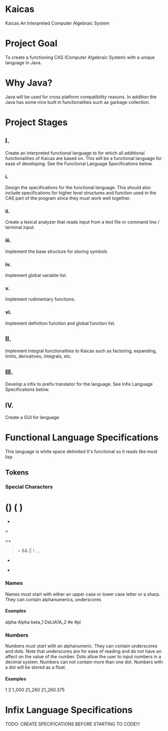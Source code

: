 # Kaicas
Kaicas An Interpreted Computer Algebraic System

# Project Goal
To create a functioning CAS (Computer Algebraic System) with a unique
language in Java.

# Why Java?
Java will be used for cross platform compatibility reasons. In
addition the Java has some nice built in functionalities such as
garbage collection.

# Project Stages
## I.
Create an interpreted functional language to for which all
additional functionalities of Kaicas are based on. This will
be a functional language for ease of developing. See the
Functional Language Specifications below.

### i.
Design the specifications for the functional language. This should
also include specifications for higher level structures and
function used in the CAS part of the program since they must work
well together. 

### ii.
Create a lexical analyzer that reads input from a text file or
command line / terminal input. 

### iii.
Implement the base structure for storing symbols

### iv.
Implement global variable list.

### v.
Implement rudimentary functions.

### vi.
Implement definition function and global function list.

## II.
Implement integral functionalities to Kaicas such as factoring,
expanding, limits, derivatives, integrals, etc. 

## III.
Develop a infix to prefix translator for the language. See Infix
Language Specifications below. 

## IV.
Create a GUI for language

# Functional Language Specifications
This language is white space delimited
It's functional so it reads like most lisp

## Tokens
### Special Characters
()
(
)
=
+
<
>
<=
>=
&&
||
!
.
,
+
-

### Names
Names must start with either an upper case or lower case letter or
a sharp. They can contain alphanumerics, underscores 

#### Examples
alpha
Alpha
beta_1
DeLtA1A_2
#e
#pi

### Numbers
Numbers must start with an alphanumeric. They can contain
underscores and dots. Note that underscores are for ease of
reading and do not have an affect on the value of the number. Dots
allow the user to input numbers in a decimal system. Numbers can
not contain more than one dot. Numbers with a dot will be stored
as a float.

#### Examples
1
2
1_000
21_260
21_260.375

# Infix Language Specifications
TODO: CREATE SPECIFICATIONS BEFORE STARTING TO CODE!!!
